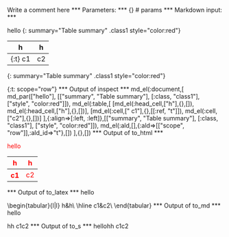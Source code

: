 Write a comment here
*** Parameters: ***
{} # params 
*** Markdown input: ***


hello
{: summary="Table summary" .class1 style="color:red"}

h         | h
----------|--
{:t}  c1  | c2
{: summary="Table summary" .class1 style="color:red"}



{:t: scope="row"}
*** Output of inspect ***
md_el(:document,[
	md_par(["hello"], [["summary", "Table summary"], [:class, "class1"], ["style", "color:red"]]),
	md_el(:table,[
		[md_el(:head_cell,["h"],{},[]),
		md_el(:head_cell,["h"],{},[])],
		[md_el(:cell,[" c1"],{},[[:ref, "t"]]),
		md_el(:cell,["c2"],{},[])]
	],{:align=>[:left, :left]},[["summary", "Table summary"], [:class, "class1"], ["style", "color:red"]]),
	md_el(:ald,[],{:ald=>[["scope", "row"]],:ald_id=>"t"},[])
],{},[])
*** Output of to_html ***
<p class="class1" style="color:red">hello</p>
<table class="class1" style="color:red" summary="Table summary"><thead><tr><th>h</th><th>h</th></tr></thead><tbody><tr><th scope="row" style="text-align: left;"> c1</th><td style="text-align: left;">c2</td></tr>
</tbody></table>
*** Output of to_latex ***
hello

\begin{tabular}{l|l}
h&h\\
\hline 
 c1&c2\\
\end{tabular}
*** Output of to_md ***
hello

hh c1c2
*** Output of to_s ***
hellohh c1c2
